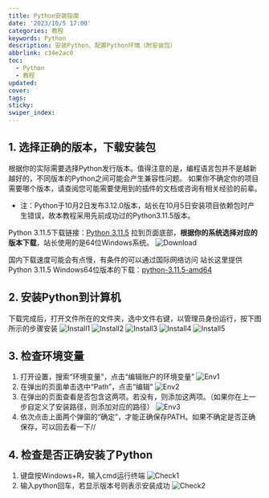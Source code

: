 ```yaml
---
title: Python安装指南
date: '2023/10/5 17:00'
categories: 教程
keywords: Python
description: 安装Python、配置Python环境（附安装包）
abbrlink: c34e2ac0
toc:
  - Python
  - 教程
updated:
cover:
tags:
sticky:
swiper_index:
---
```


## 1. 选择正确的版本，下载安装包
根据你的实际需要选择Python发行版本。值得注意的是，编程语言包并不是越新越好的，不同版本的Python之间可能会产生兼容性问题。
如果你不确定你的项目需要哪个版本，请查阅您可能需要使用到的插件的文档或咨询有相关经验的前辈。

- 注：Python于10月2日发布3.12.0版本，站长在10月5日安装项目依赖包时产生错误，故本教程采用先前成功过的Python3.11.5版本。

Python 3.11.5下载链接：[Python 3.11.5](https://www.python.org/downloads/release/python-3115/)
拉到页面底部，**根据你的系统选择对应的版本下载**，站长使用的是64位Windows系统。
![Download](http://cclmsy.gitee.io/sourse/Images/BOT/BOT_01.png)

国内下载速度可能会有点慢，有条件的可以通过国际网络访问
站长这里提供Python 3.11.5 Windows64位版本的下载：[python-3.11.5-amd64](http://cclmsy.gitee.io/sourse/Tools/python-3.11.5-amd64.exe)

## 2. 安装Python到计算机
下载完成后，打开文件所在的文件夹，选中文件右键，以管理员身份运行，按下图所示的步骤安装
![Install1](http://cclmsy.gitee.io/sourse/Images/BOT/BOT_02.png)
![Install2](http://cclmsy.gitee.io/sourse/Images/BOT/BOT_03.png)
![Install3](http://cclmsy.gitee.io/sourse/Images/BOT/BOT_04.png)
![Install4](http://cclmsy.gitee.io/sourse/Images/BOT/BOT_05.png)
![Install5](http://cclmsy.gitee.io/sourse/Images/BOT/BOT_06.png)

## 3. 检查环境变量
1. 打开设置，搜索“环境变量”，点击“编辑账户的环境变量”
![Env1](http://cclmsy.gitee.io/sourse/Images/BOT/BOT_07.png)
2. 在弹出的页面单击选中“Path”，点击“编辑”
![Env2](http://cclmsy.gitee.io/sourse/Images/BOT/BOT_08.png)
3. 在弹出的页面查看是否包含这两项。若没有，则添加这两项。（如果你在上一步自定义了安装路径，则添加对应的路径）
![Env3](http://cclmsy.gitee.io/sourse/Images/BOT/BOT_09.png)
4. 依次点击上面两个弹窗的“确定”，才能正确保存PATH。如果不确定是否正确保存，可以回去看一下//

## 4. 检查是否正确安装了Python
1. 键盘按Windows+R，输入cmd运行终端
![Check1](http://cclmsy.gitee.io/sourse/Images/BOT/BOT_10.png)
2. 输入python回车，若显示版本号则表示安装成功
![Check2](http://cclmsy.gitee.io/sourse/Images/BOT/BOT_11.png)

